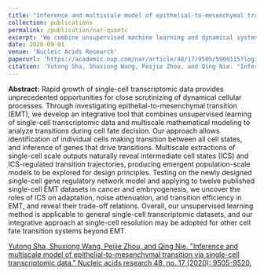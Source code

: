 ```yaml
---
title: "Inference and multiscale model of epithelial-to-mesenchymal transition via single-cell transcriptomic data"
collection: publications
permalink: /publication/nar-quantc
excerpt: 'We combine unsupervised machine learning and dynamical systems modeling to study the single-cell transcriptomic datasets from epithelial-mesenchymal transitions (EMT).'
date: 2020-09-01
venue: 'Nucleic Acids Research'
paperurl: 'https://academic.oup.com/nar/article/48/17/9505/5900115?login=true'
citation: 'Yutong Sha, Shuxiong Wang, Peijie Zhou, and Qing Nie. "Inference and multiscale model of epithelial-to-mesenchymal transition via single-cell transcriptomic data." Nucleic acids research 48, no. 17 (2020): 9505-9520.'
---
```

**Abstract:** Rapid growth of single-cell transcriptomic data provides unprecedented opportunities for close scrutinizing of dynamical cellular processes. Through investigating epithelial-to-mesenchymal transition (EMT), we develop an integrative tool that combines unsupervised learning of single-cell transcriptomic data and multiscale mathematical modeling to analyze transitions during cell fate decision. Our approach allows identification of individual cells making transition between all cell states, and inference of genes that drive transitions. Multiscale extractions of single-cell scale outputs naturally reveal intermediate cell states (ICS) and ICS-regulated transition trajectories, producing emergent population-scale models to be explored for design principles. Testing on the newly designed single-cell gene regulatory network model and applying to twelve published single-cell EMT datasets in cancer and embryogenesis, we uncover the roles of ICS on adaptation, noise attenuation, and transition efficiency in EMT, and reveal their trade-off relations. Overall, our unsupervised learning method is applicable to general single-cell transcriptomic datasets, and our integrative approach at single-cell resolution may be adopted for other cell fate transition systems beyond EMT.

[Yutong Sha, Shuxiong Wang, Peijie Zhou, and Qing Nie. "Inference and multiscale model of epithelial-to-mesenchymal transition via single-cell transcriptomic data." Nucleic acids research 48, no. 17 (2020): 9505-9520.](https://academic.oup.com/nar/article/48/17/9505/5900115?login=true)

